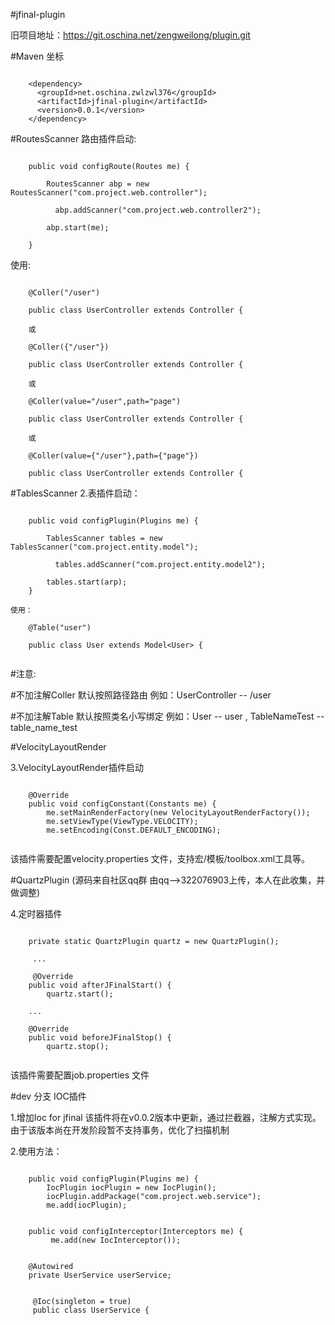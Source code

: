 #jfinal-plugin

旧项目地址：https://git.oschina.net/zengweilong/plugin.git

#Maven 坐标
```

	<dependency>
	  <groupId>net.oschina.zwlzwl376</groupId>
	  <artifactId>jfinal-plugin</artifactId>
	  <version>0.0.1</version>
	</dependency>

```


#RoutesScanner
路由插件启动:
```

    public void configRoute(Routes me) {
	
        RoutesScanner abp = new RoutesScanner("com.project.web.controller");
		
		  abp.addScanner("com.project.web.controller2");
		
        abp.start(me);
		
    }
```
使用:
```

	@Coller("/user") 
	
	public class UserController extends Controller {
	
	或
	
	@Coller({"/user"})
	
	public class UserController extends Controller {
	
	或
	
	@Coller(value="/user",path="page") 
	
	public class UserController extends Controller {
	
	或
	
	@Coller(value={"/user"},path={"page"})
	
	public class UserController extends Controller {
```
#TablesScanner
2.表插件启动：
```

    public void configPlugin(Plugins me) {
    	
        TablesScanner tables = new TablesScanner("com.project.entity.model");
	
		  tables.addScanner("com.project.entity.model2");
   
        tables.start(arp);
    }

使用：

	@Table("user")
	
	public class User extends Model<User> {
	
```

#注意:

#不加注解Coller 默认按照路径路由 例如：UserController -- /user
    
#不加注解Table 默认按照类名小写绑定 例如：User -- user , TableNameTest -- table_name_test

#VelocityLayoutRender


3.VelocityLayoutRender插件启动
```

    @Override
    public void configConstant(Constants me) {
        me.setMainRenderFactory(new VelocityLayoutRenderFactory());
        me.setViewType(ViewType.VELOCITY);
        me.setEncoding(Const.DEFAULT_ENCODING);
        
```       

该插件需要配置velocity.properties 文件，支持宏/模板/toolbox.xml工具等。


#QuartzPlugin (源码来自社区qq群 由qq-->322076903上传，本人在此收集，并做调整)


4.定时器插件

```

	private static QuartzPlugin quartz = new QuartzPlugin();
	
	 ...
	
	 @Override
    public void afterJFinalStart() {
        quartz.start();
    
    ...
        
    @Override
    public void beforeJFinalStop() {
        quartz.stop();
        
```

该插件需要配置job.properties 文件



#dev 分支 IOC插件

1.增加Ioc for jfinal 该插件将在v0.0.2版本中更新，通过拦截器，注解方式实现。由于该版本尚在开发阶段暂不支持事务，优化了扫描机制

2.使用方法：

```

    public void configPlugin(Plugins me) {
        IocPlugin iocPlugin = new IocPlugin();
        iocPlugin.addPackage("com.project.web.service");
        me.add(iocPlugin);


    public void configInterceptor(Interceptors me) {
	     me.add(new IocInterceptor());


    @Autowired
    private UserService userService;


	 @Ioc(singleton = true)
	 public class UserService {
	 

```
